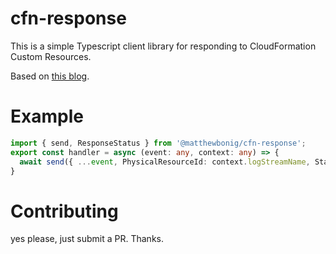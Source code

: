 # cfn-response

This is a simple Typescript client library for responding to CloudFormation Custom Resources.

Based on [this blog](https://docs.aws.amazon.com/AWSCloudFormation/latest/UserGuide/cfn-lambda-function-code-cfnresponsemodule.html).

# Example

```typescript
import { send, ResponseStatus } from '@matthewbonig/cfn-response';
export const handler = async (event: any, context: any) => {
  await send({ ...event, PhysicalResourceId: context.logStreamName, Status: ResponseStatus.SUCCESS, Data: {}, NoEcho: false, Reason: '' });
}
```

# Contributing

yes please, just submit a PR. Thanks.